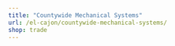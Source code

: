 ```yaml
---
title: "Countywide Mechanical Systems"
url: /el-cajon/countywide-mechanical-systems/
shop: trade
---
```

